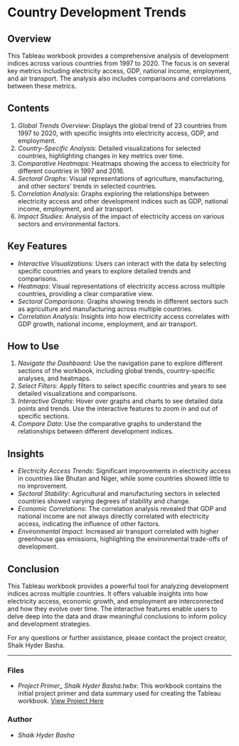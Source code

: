 # Country Development Trends

## Overview
This Tableau workbook provides a comprehensive analysis of development indices across various countries from 1997 to 2020. The focus is on several key metrics including electricity access, GDP, national income, employment, and air transport. The analysis also includes comparisons and correlations between these metrics.

## Contents
1. *Global Trends Overview*: Displays the global trend of 23 countries from 1997 to 2020, with specific insights into electricity access, GDP, and employment.
2. *Country-Specific Analysis*: Detailed visualizations for selected countries, highlighting changes in key metrics over time.
3. *Comparative Heatmaps*: Heatmaps showing the access to electricity for different countries in 1997 and 2016.
4. *Sectoral Graphs*: Visual representations of agriculture, manufacturing, and other sectors’ trends in selected countries.
5. *Correlation Analysis*: Graphs exploring the relationships between electricity access and other development indices such as GDP, national income, employment, and air transport.
6. *Impact Studies*: Analysis of the impact of electricity access on various sectors and environmental factors.

## Key Features
- *Interactive Visualizations*: Users can interact with the data by selecting specific countries and years to explore detailed trends and comparisons.
- *Heatmaps*: Visual representations of electricity access across multiple countries, providing a clear comparative view.
- *Sectoral Comparisons*: Graphs showing trends in different sectors such as agriculture and manufacturing across multiple countries.
- *Correlation Analysis*: Insights into how electricity access correlates with GDP growth, national income, employment, and air transport.

## How to Use
1. *Navigate the Dashboard*: Use the navigation pane to explore different sections of the workbook, including global trends, country-specific analyses, and heatmaps.
2. *Select Filters*: Apply filters to select specific countries and years to see detailed visualizations and comparisons.
3. *Interactive Graphs*: Hover over graphs and charts to see detailed data points and trends. Use the interactive features to zoom in and out of specific sections.
4. *Compare Data*: Use the comparative graphs to understand the relationships between different development indices.

## Insights
- *Electricity Access Trends*: Significant improvements in electricity access in countries like Bhutan and Niger, while some countries showed little to no improvement.
- *Sectoral Stability*: Agricultural and manufacturing sectors in selected countries showed varying degrees of stability and change.
- *Economic Correlations*: The correlation analysis revealed that GDP and national income are not always directly correlated with electricity access, indicating the influence of other factors.
- *Environmental Impact*: Increased air transport correlated with higher greenhouse gas emissions, highlighting the environmental trade-offs of development.

## Conclusion
This Tableau workbook provides a powerful tool for analyzing development indices across multiple countries. It offers valuable insights into how electricity access, economic growth, and employment are interconnected and how they evolve over time. The interactive features enable users to delve deep into the data and draw meaningful conclusions to inform policy and development strategies.

For any questions or further assistance, please contact the project creator, Shaik Hyder Basha.

---

### Files
- *Project Primer_ Shaik Hyder Basha.twbx*: This workbook contains the initial project primer and data summary used for creating the Tableau workbook.
[View Project Here](https://public.tableau.com/app/profile/hyder.basha.shaik/viz/ProjectPrimer_ShaikHyderBasha/Story1)

### Author
- *Shaik Hyder Basha*
